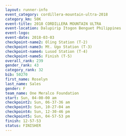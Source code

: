 ```yaml
---
layout: runner-info 
event_category: cordillera-mountain-ultra-2018 
category_km: 50K 
event-title: 2018 CORDILLERA MOUNTAIN ULTRA 
event-location: Dalupirip Itogon Benguet Philippines 
event-logo: 
event-date: 2018-03-03 
checkpoint-name2: Oling Station (T-2) 
checkpoint-name3: Mt. Ugo Station (T-3) 
checkpoint-name4: Lusod Station (T-4) 
checkpoint-name5: Finish (T-5) 
overall_rank: 239
gender_rank: 43
category_rank: 32
bib: 50270
first_name: Roselyn
last_name: Sales
gender: F
team_name: One Meralco Foundation
start: Sun, 04-00-00 am
checkpoint2: Sun, 06-37-36 am
checkpoint3: Sun, 10-27-04 am
checkpoint4: Sun, 12-30-46 pm
checkpoint5: Sun, 04-57-53 pm
finish: 12-57-53
status: FINISHER
---
```

